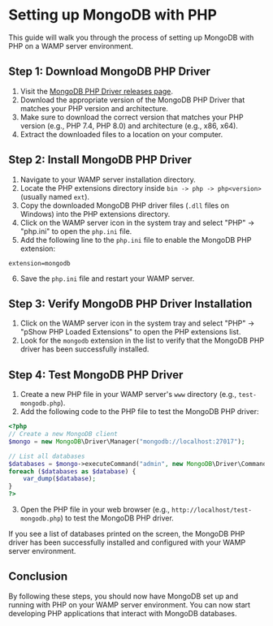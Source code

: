 # Setting up MongoDB with PHP

This guide will walk you through the process of setting up MongoDB with PHP on a WAMP server environment.

## Step 1: Download MongoDB PHP Driver

1. Visit the [MongoDB PHP Driver releases page](https://github.com/mongodb/mongo-php-driver/releases/).
2. Download the appropriate version of the MongoDB PHP Driver that matches your PHP version and architecture.
3. Make sure to download the correct version that matches your PHP version (e.g., PHP 7.4, PHP 8.0) and architecture (e.g., x86, x64).
4. Extract the downloaded files to a location on your computer.

## Step 2: Install MongoDB PHP Driver

1. Navigate to your WAMP server installation directory.
2. Locate the PHP extensions directory inside `bin -> php -> php<version>` (usually named `ext`).
3. Copy the downloaded MongoDB PHP driver files (`.dll` files on Windows) into the PHP extensions directory.
4. Click on the WAMP server icon in the system tray and select "PHP" -> "php.ini" to open the `php.ini` file.
5. Add the following line to the `php.ini` file to enable the MongoDB PHP extension:
```
extension=mongodb
```
6. Save the `php.ini` file and restart your WAMP server.

## Step 3: Verify MongoDB PHP Driver Installation

1. Click on the WAMP server icon in the system tray and select "PHP" -> "pShow PHP Loaded Extensions" to open the PHP extensions list.
2. Look for the `mongodb` extension in the list to verify that the MongoDB PHP driver has been successfully installed.

## Step 4: Test MongoDB PHP Driver

1. Create a new PHP file in your WAMP server's `www` directory (e.g., `test-mongodb.php`).
2. Add the following code to the PHP file to test the MongoDB PHP driver:
```php
<?php
// Create a new MongoDB client
$mongo = new MongoDB\Driver\Manager("mongodb://localhost:27017");

// List all databases
$databases = $mongo->executeCommand("admin", new MongoDB\Driver\Command(["listDatabases" => 1]));
foreach ($databases as $database) {
    var_dump($database);
}
?>
```

3. Open the PHP file in your web browser (e.g., `http://localhost/test-mongodb.php`) to test the MongoDB PHP driver.

If you see a list of databases printed on the screen, the MongoDB PHP driver has been successfully installed and configured with your WAMP server environment.

## Conclusion

By following these steps, you should now have MongoDB set up and running with PHP on your WAMP server environment. You can now start developing PHP applications that interact with MongoDB databases.